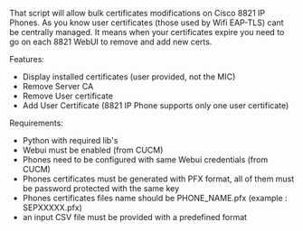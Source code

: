
That script will allow bulk certificates modifications on Cisco 8821 IP Phones. As you know user certificates (those used by Wifi EAP-TLS) cant be centrally managed. It means when your certificates expire you need to go on each 8821 WebUI to remove and add new certs.

Features:

- Display installed certificates (user provided, not the MIC)
- Remove Server CA
- Remove User certificate
- Add User Certificate (8821 IP Phone supports only one user certificate)

Requirements:

- Python with required lib's
- Webui must be enabled (from CUCM)
- Phones need to be configured with same Webui credentials (from CUCM)
- Phones certificates must be generated with PFX format, all of them must be password protected with the same key
- Phones certificates files name should be PHONE_NAME.pfx (example : SEPXXXXX.pfx)
- an input CSV file must be provided with a predefined format

